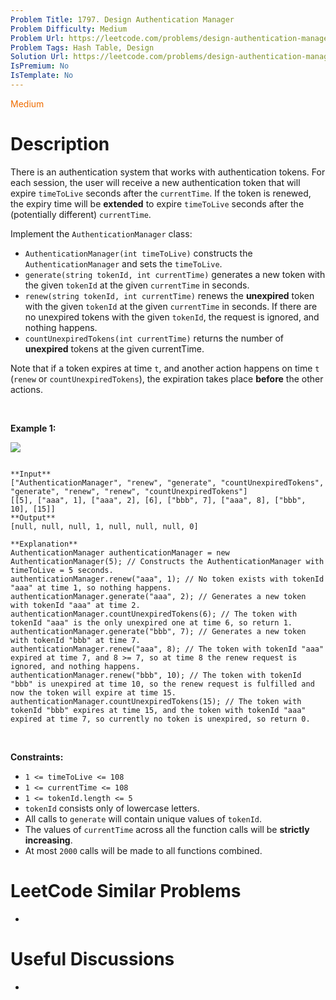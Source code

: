 ```yaml
---
Problem Title: 1797. Design Authentication Manager
Problem Difficulty: Medium
Problem Url: https://leetcode.com/problems/design-authentication-manager/
Problem Tags: Hash Table, Design
Solution Url: https://leetcode.com/problems/design-authentication-manager/solution/
IsPremium: No
IsTemplate: No
---
```


<span style="color: rgb(239, 108, 0);">Medium</span>

# Description

There is an authentication system that works with authentication tokens. For each session, the user will receive a new authentication token that will expire `timeToLive` seconds after the `currentTime`. If the token is renewed, the expiry time will be **extended** to expire `timeToLive` seconds after the (potentially different) `currentTime`.


Implement the `AuthenticationManager` class:


* `AuthenticationManager(int timeToLive)` constructs the `AuthenticationManager` and sets the `timeToLive`.
* `generate(string tokenId, int currentTime)` generates a new token with the given `tokenId` at the given `currentTime` in seconds.
* `renew(string tokenId, int currentTime)` renews the **unexpired** token with the given `tokenId` at the given `currentTime` in seconds. If there are no unexpired tokens with the given `tokenId`, the request is ignored, and nothing happens.
* `countUnexpiredTokens(int currentTime)` returns the number of **unexpired** tokens at the given currentTime.


Note that if a token expires at time `t`, and another action happens on time `t` (`renew` or `countUnexpiredTokens`), the expiration takes place **before** the other actions.


 


**Example 1:**


![](https://assets.leetcode.com/uploads/2021/02/25/copy-of-pc68_q2.png)

```

**Input**
["AuthenticationManager", "renew", "generate", "countUnexpiredTokens", "generate", "renew", "renew", "countUnexpiredTokens"]
[[5], ["aaa", 1], ["aaa", 2], [6], ["bbb", 7], ["aaa", 8], ["bbb", 10], [15]]
**Output**
[null, null, null, 1, null, null, null, 0]

**Explanation**
AuthenticationManager authenticationManager = new AuthenticationManager(5); // Constructs the AuthenticationManager with timeToLive = 5 seconds.
authenticationManager.renew("aaa", 1); // No token exists with tokenId "aaa" at time 1, so nothing happens.
authenticationManager.generate("aaa", 2); // Generates a new token with tokenId "aaa" at time 2.
authenticationManager.countUnexpiredTokens(6); // The token with tokenId "aaa" is the only unexpired one at time 6, so return 1.
authenticationManager.generate("bbb", 7); // Generates a new token with tokenId "bbb" at time 7.
authenticationManager.renew("aaa", 8); // The token with tokenId "aaa" expired at time 7, and 8 >= 7, so at time 8 the renew request is ignored, and nothing happens.
authenticationManager.renew("bbb", 10); // The token with tokenId "bbb" is unexpired at time 10, so the renew request is fulfilled and now the token will expire at time 15.
authenticationManager.countUnexpiredTokens(15); // The token with tokenId "bbb" expires at time 15, and the token with tokenId "aaa" expired at time 7, so currently no token is unexpired, so return 0.

```

 


**Constraints:**


* `1 <= timeToLive <= 108`
* `1 <= currentTime <= 108`
* `1 <= tokenId.length <= 5`
* `tokenId` consists only of lowercase letters.
* All calls to `generate` will contain unique values of `tokenId`.
* The values of `currentTime` across all the function calls will be **strictly increasing**.
* At most `2000` calls will be made to all functions combined.




# LeetCode Similar Problems

- []()

# Useful Discussions

- []()
